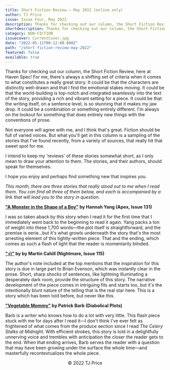 ```yaml
---
title: Short Fiction Review — May 2022 (online only)
author: TJ Price
issue: Issue Four, May 2022
description: Thanks for checking out our column, the Short Fiction Review, here at Haven Spec! For me, there's always a shifting set of criteria when it comes to what constitutes a really great story. It could be that the characters are distinctly well-drawn and that I find the emotional stakes moving. It could be that the world-building is top-notch and integrated seamlessly into the text of the story, providing a rich and vibrant setting for a piece. It could be that the writing itself, on a sentence level, is so stunning that it makes my jaw drop. It could be a combination or something entirely different. I'm always on the lookout for something that does entirely new things with the conventions of prose.
shortdescription: Thanks for checking out our column, the Short Fiction Review, here at Haven Spec! For me, there's always a shifting set of criteria when it comes to what constitutes a really great story. It could be that the characters are distinctly well-drawn and that I find the emotional stakes moving. It could be that the world-building is top-notch and integrated seamlessly into the text of the story, providing a rich and vibrant setting for a piece. It could be that the writing itself, on a sentence level, is so stunning that it makes my jaw drop. It could be a combination or something entirely different. I'm always on the lookout for something that does entirely new things with the conventions of prose. 
category: NON-FICTION
issuecover: CurrentCover.jpg
date: "2022-05-11T00:12:00.000Z"
path: "/short-fiction-review-may-2022"
featured: false
available: true
---
```


Thanks for checking out our column, the Short Fiction Review, here at Haven Spec! For me, there's always a shifting set of criteria when it comes to what constitutes a really great story. It could be that the characters are distinctly well-drawn and that I find the emotional stakes moving. It could be that the world-building is top-notch and integrated seamlessly into the text of the story, providing a rich and vibrant setting for a piece. It could be that the writing itself, on a sentence level, is so stunning that it makes my jaw drop. It could be a combination or something entirely different. I'm always on the lookout for something that does entirely new things with the conventions of prose.

Not everyone will agree with me, and I think that's great. Fiction should be full of varied voices. But what you'll get in this column is a sampling of the stories that I've found recently, from a variety of sources, that really hit that sweet spot for me.

I intend to keep my 'reviews' of these stories somewhat short, as I only mean to draw your attention to them. The stories, and their authors, should speak for themselves.

I hope you enjoy and perhaps find something new that inspires you.

*This month, there are three stories that really stood out to me when I read them. You can find all three of them below, and each is accompanied by a link that will lead you to the story in question.*


**["A Monster in the Shape of a Boy"](https://apex-magazine.com/current-issue/a-monster-in-the-shape-of-a-boy/) by Hannah Yang (Apex, Issue 131)** 

I was so taken aback by this story when I read it for the first time that I immediately went back to the beginning to read it again. Yang packs a ton of weight into these 1,700 words—the plot itself is straightforward, and the premise is eerie...but it's what growls underneath the story that's the most arresting element of this tightly-written piece. That and the ending, which comes as such a flash of light that the reader is momentarily blinded.


**["√i"](https://www.nightmare-magazine.com/fiction/square-root-of-i/) by by Martin Cahill (Nightmare, Issue 115)**

The author's note included at the top mentions that the inspiration for this story is due in large part to Brian Evenson, which was instantly clear in the prose. Short, sharp shocks of sentences, like lightning illuminating a desperately dark room, provide the structure of this story. The narrative development of the piece comes in intriguing fits and starts too, but it's the intentionally blunt nature of the telling that is the real star here. This is a story which has been told before, but never like this.


**["Vegetable Mommy"](https://www.diabolicalplots.com/dp-fiction-87b-vegetable-mommy-by-patrick-barb/) by Patrick Barb (Diabolical Plots)**

Barb is a writer who knows how to do a lot with very little. This flash piece stuck with me for days after I read it—I don't think I've ever felt as frightened of what comes from the produce section since I read *The Celery Stalks at Midnight*. With efficient strokes, this story is told in a delightfully unnerving voice and trembles with anticipation the closer the reader gets to the end. When that ending arrives, Barb serves the reader with a question that may have been growing under the surface the whole time—and masterfully recontextualizes the whole piece. 


<p style="text-align: center;">© 2022 TJ Price</p>